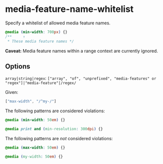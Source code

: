 # media-feature-name-whitelist

Specify a whitelist of allowed media feature names.

```css
@media (min-width: 700px) {}
/**     ↑
 * These media feature names */
```

**Caveat:** Media feature names within a range context are currently ignored.

## Options

`array|string|regex`: `["array", "of", "unprefixed", "media-features" or "regex"]|"media-feature"|/regex/`

Given:

```js
["max-width", "/^my-/"]
```

The following patterns are considered violations:

```css
@media (min-width: 50em) {}
```

```css
@media print and (min-resolution: 300dpi) {}
```

The following patterns are *not* considered violations:

```css
@media (max-width: 50em) {}
```

```css
@media (my-width: 50em) {}
```

